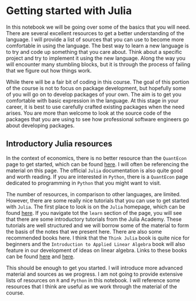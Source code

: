 
Getting started with Julia
==============================================

In this notebook we will be going over some of the basics that you will need. There are several excellent resources to get a better understanding of the language. I will provide a list of sources that you can use to become more comfortable in using the language. The best way to learn a new language is to try and code up something that you care about. Think about a specific project and try to implement it using the new language. Along the way you will encounter many stumbling blocks, but it is through the process of failing that we figure out how things work.

While there will be a fair bit of coding in this course. The goal of this portion of the course is not to focus on package development, but hopefully some of you will go on to develop packages of your own. The aim is to get you comfortable with basic expression in the language. At this stage in your career, it is best to use carefully crafted existing packages when the need arises. You are more than welcome to look at the source code of the packages that you are using to see how professional software engineers go about developing packages.

## Introductory Julia resources

In the context of economics, there is no better resource than the `QuantEcon` page to get started, which can be found [here](https://julia.quantecon.org/). I will often be referencing the material on this page. The official `Julia` documentation is also quite good and worth reading. If you are interested in `Python`, there is a `QuantEcon` page dedicated to programming in `Python` that you might want to visit.

The number of resources, in comparison to other languages, are limited. However, there are some really nice tutorials that you can use to get started with `Julia`. The first place to look is on the `Julia` homepage, which can be found [here](https://julialang.org/). If you navigate tot the `learn` section of the page, you will see that there are some introductory tutorials from the Julia Academy. These tutorials are well structured and we will borrow some of the material to form the basis of the notes that we present here. There are also some recommended books here. I think that the `Think Julia` book is quite nice for beginners and the `Introduction to Applied Linear Algebra` book will also feature in our development of ideas on linear algebra. Links to these books can be found [here](https://benlauwens.github.io/ThinkJulia.jl/latest/book.html) and [here](http://vmls-book.stanford.edu/).

This should be enough to get you started. I will introduce more advanced material and sources as we progress. I am not going to provide extensive lists of resources on `R` and `Python` in this notebook. I will reference some resources that I think are useful as we work through the material of the course. 